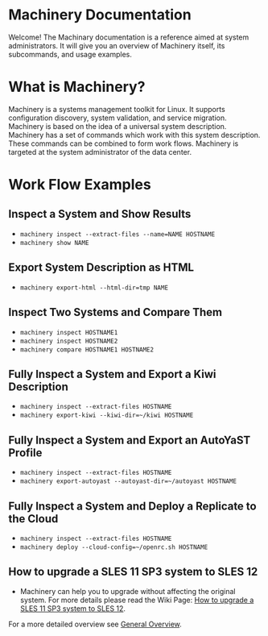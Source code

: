 # Machinery Documentation

Welcome! The Machinary documentation is a reference aimed at system administrators.
It will give you an overview of Machinery itself, its subcommands, and usage examples.

# What is Machinery?

Machinery is a systems management toolkit for Linux. It supports configuration
discovery, system validation, and service migration. Machinery is based on the
idea of a universal system description. Machinery has a set of commands which
work with this system description. These commands can be combined to form work
flows. Machinery is targeted at the system administrator of the data center.

# Work Flow Examples

## Inspect a System and Show Results
  - `machinery inspect --extract-files --name=NAME HOSTNAME`
  - `machinery show NAME`

## Export System Description as HTML

  - `machinery export-html --html-dir=tmp NAME`

## Inspect Two Systems and Compare Them
  - `machinery inspect HOSTNAME1`
  - `machinery inspect HOSTNAME2`
  - `machinery compare HOSTNAME1 HOSTNAME2`

## Fully Inspect a System and Export a Kiwi Description
  - `machinery inspect --extract-files HOSTNAME`
  - `machinery export-kiwi --kiwi-dir=~/kiwi HOSTNAME`

## Fully Inspect a System and Export an AutoYaST Profile
  - `machinery inspect --extract-files HOSTNAME`
  - `machinery export-autoyast --autoyast-dir=~/autoyast HOSTNAME`

## Fully Inspect a System and Deploy a Replicate to the Cloud
  - `machinery inspect --extract-files HOSTNAME`
  - `machinery deploy --cloud-config=~/openrc.sh HOSTNAME`

## How to upgrade a SLES 11 SP3 system to SLES 12
  - Machinery can help you to upgrade without affecting the original system.
    For more details please read the Wiki Page: [How to upgrade a SLES 11 SP3 system to SLES 12](https://github.com/SUSE/machinery/wiki/How-to-upgrade-a-SLES-11-SP3-system-to-SLES-12).

For a more detailed overview see [General Overview](machinery_main_general.1.md).
